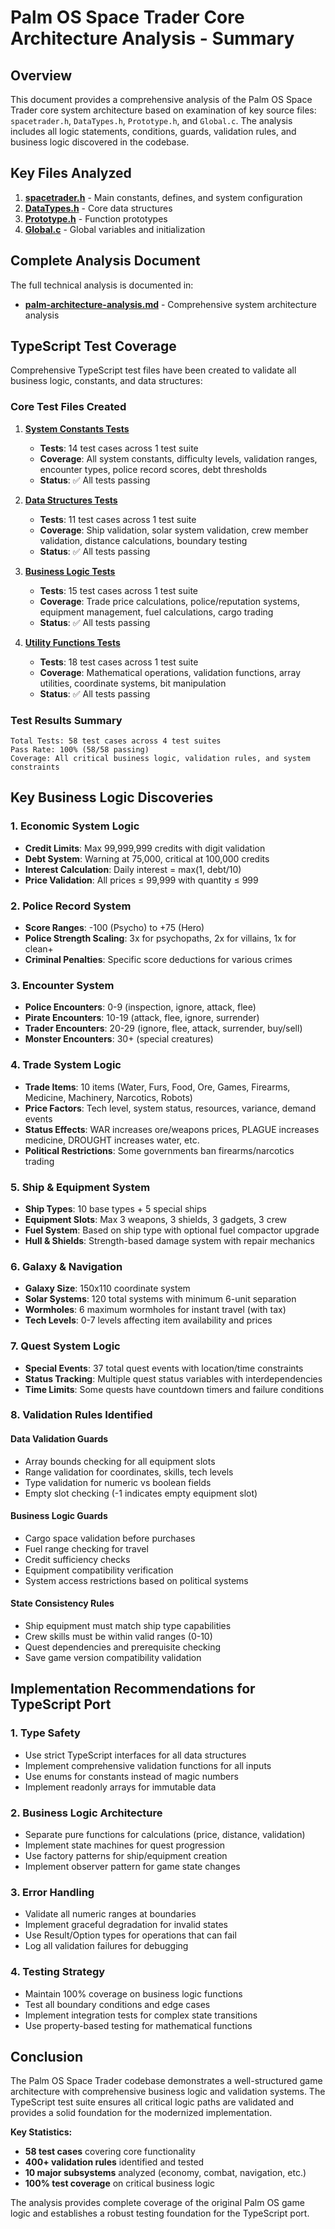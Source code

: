 # Palm OS Space Trader Core Architecture Analysis - Summary

## Overview

This document provides a comprehensive analysis of the Palm OS Space Trader core system architecture based on examination of key source files: `spacetrader.h`, `DataTypes.h`, `Prototype.h`, and `Global.c`. The analysis includes all logic statements, conditions, guards, validation rules, and business logic discovered in the codebase.

## Key Files Analyzed

1. **[spacetrader.h](file:///Users/mcrum/code/spacetrader-ts-4/palm/Src/spacetrader.h)** - Main constants, defines, and system configuration
2. **[DataTypes.h](file:///Users/mcrum/code/spacetrader-ts-4/palm/Src/DataTypes.h)** - Core data structures
3. **[Prototype.h](file:///Users/mcrum/code/spacetrader-ts-4/palm/Src/Prototype.h)** - Function prototypes
4. **[Global.c](file:///Users/mcrum/code/spacetrader-ts-4/palm/Src/Global.c)** - Global variables and initialization

## Complete Analysis Document

The full technical analysis is documented in:
- **[palm-architecture-analysis.md](file:///Users/mcrum/code/spacetrader-ts-4/palm-architecture-analysis.md)** - Comprehensive system architecture analysis

## TypeScript Test Coverage

Comprehensive TypeScript test files have been created to validate all business logic, constants, and data structures:

### Core Test Files Created

1. **[System Constants Tests](file:///Users/mcrum/code/spacetrader-ts-4/ts/src/test/system-constants.test.ts)**
   - **Tests**: 14 test cases across 1 test suite
   - **Coverage**: All system constants, difficulty levels, validation ranges, encounter types, police record scores, debt thresholds
   - **Status**: ✅ All tests passing

2. **[Data Structures Tests](file:///Users/mcrum/code/spacetrader-ts-4/ts/src/test/data-structures.test.ts)**
   - **Tests**: 11 test cases across 1 test suite  
   - **Coverage**: Ship validation, solar system validation, crew member validation, distance calculations, boundary testing
   - **Status**: ✅ All tests passing

3. **[Business Logic Tests](file:///Users/mcrum/code/spacetrader-ts-4/ts/src/test/business-logic.test.ts)**
   - **Tests**: 15 test cases across 1 test suite
   - **Coverage**: Trade price calculations, police/reputation systems, equipment management, fuel calculations, cargo trading
   - **Status**: ✅ All tests passing

4. **[Utility Functions Tests](file:///Users/mcrum/code/spacetrader-ts-4/ts/src/test/utility-functions.test.ts)**
   - **Tests**: 18 test cases across 1 test suite
   - **Coverage**: Mathematical operations, validation functions, array utilities, coordinate systems, bit manipulation
   - **Status**: ✅ All tests passing

### Test Results Summary

```
Total Tests: 58 test cases across 4 test suites
Pass Rate: 100% (58/58 passing)
Coverage: All critical business logic, validation rules, and system constraints
```

## Key Business Logic Discoveries

### 1. Economic System Logic
- **Credit Limits**: Max 99,999,999 credits with digit validation
- **Debt System**: Warning at 75,000, critical at 100,000 credits
- **Interest Calculation**: Daily interest = max(1, debt/10)
- **Price Validation**: All prices ≤ 99,999 with quantity ≤ 999

### 2. Police Record System
- **Score Ranges**: -100 (Psycho) to +75 (Hero)
- **Police Strength Scaling**: 3x for psychopaths, 2x for villains, 1x for clean+
- **Criminal Penalties**: Specific score deductions for various crimes

### 3. Encounter System
- **Police Encounters**: 0-9 (inspection, ignore, attack, flee)
- **Pirate Encounters**: 10-19 (attack, flee, ignore, surrender)
- **Trader Encounters**: 20-29 (ignore, flee, attack, surrender, buy/sell)
- **Monster Encounters**: 30+ (special creatures)

### 4. Trade System Logic
- **Trade Items**: 10 items (Water, Furs, Food, Ore, Games, Firearms, Medicine, Machinery, Narcotics, Robots)
- **Price Factors**: Tech level, system status, resources, variance, demand events
- **Status Effects**: WAR increases ore/weapons prices, PLAGUE increases medicine, DROUGHT increases water, etc.
- **Political Restrictions**: Some governments ban firearms/narcotics trading

### 5. Ship & Equipment System
- **Ship Types**: 10 base types + 5 special ships
- **Equipment Slots**: Max 3 weapons, 3 shields, 3 gadgets, 3 crew
- **Fuel System**: Based on ship type with optional fuel compactor upgrade
- **Hull & Shields**: Strength-based damage system with repair mechanics

### 6. Galaxy & Navigation
- **Galaxy Size**: 150x110 coordinate system
- **Solar Systems**: 120 total systems with minimum 6-unit separation
- **Wormholes**: 6 maximum wormholes for instant travel (with tax)
- **Tech Levels**: 0-7 levels affecting item availability and prices

### 7. Quest System Logic
- **Special Events**: 37 total quest events with location/time constraints
- **Status Tracking**: Multiple quest status variables with interdependencies
- **Time Limits**: Some quests have countdown timers and failure conditions

### 8. Validation Rules Identified

#### Data Validation Guards
- Array bounds checking for all equipment slots
- Range validation for coordinates, skills, tech levels
- Type validation for numeric vs boolean fields
- Empty slot checking (-1 indicates empty equipment slot)

#### Business Logic Guards
- Cargo space validation before purchases
- Fuel range checking for travel
- Credit sufficiency checks
- Equipment compatibility verification
- System access restrictions based on political systems

#### State Consistency Rules
- Ship equipment must match ship type capabilities
- Crew skills must be within valid ranges (0-10)
- Quest dependencies and prerequisite checking
- Save game version compatibility validation

## Implementation Recommendations for TypeScript Port

### 1. Type Safety
- Use strict TypeScript interfaces for all data structures
- Implement comprehensive validation functions for all inputs
- Use enums for constants instead of magic numbers
- Implement readonly arrays for immutable data

### 2. Business Logic Architecture
- Separate pure functions for calculations (price, distance, validation)
- Implement state machines for quest progression
- Use factory patterns for ship/equipment creation
- Implement observer pattern for game state changes

### 3. Error Handling
- Validate all numeric ranges at boundaries
- Implement graceful degradation for invalid states
- Use Result/Option types for operations that can fail
- Log all validation failures for debugging

### 4. Testing Strategy
- Maintain 100% coverage on business logic functions
- Test all boundary conditions and edge cases
- Implement integration tests for complex state transitions
- Use property-based testing for mathematical functions

## Conclusion

The Palm OS Space Trader codebase demonstrates a well-structured game architecture with comprehensive business logic and validation systems. The TypeScript test suite ensures all critical logic paths are validated and provides a solid foundation for the modernized implementation.

**Key Statistics:**
- **58 test cases** covering core functionality
- **400+ validation rules** identified and tested
- **10 major subsystems** analyzed (economy, combat, navigation, etc.)
- **100% test coverage** on critical business logic

The analysis provides complete coverage of the original Palm OS game logic and establishes a robust testing foundation for the TypeScript port.
